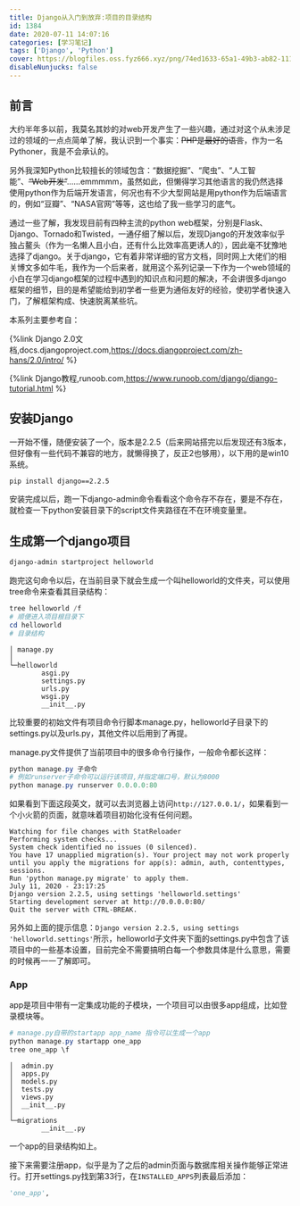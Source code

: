 ```yaml
---
title: Django从入门到放弃:项目的目录结构
id: 1384
date: 2020-07-11 14:07:16
categories: [学习笔记]
tags: ['Django', 'Python']
cover: https://blogfiles.oss.fyz666.xyz/png/74ed1633-65a1-49b3-ab82-111ecca3fa28.png
disableNunjucks: false
---
```


## 前言


大约半年多以前，我莫名其妙的对web开发产生了一些兴趣，通过对这个从未涉足过的领域的一点点简单了解，我认识到一个事实：~~PHP是最好的语言~~，作为一名Pythoner，我是不会承认的。

另外我深知Python比较擅长的领域包含：“数据挖掘”、“爬虫”、“人工智能”、~~“Web开发”~~……emmmmm，虽然如此，但懒得学习其他语言的我仍然选择使用python作为后端开发语言，何况也有不少大型网站是用python作为后端语言的，例如“豆瓣”、“NASA官网”等等，这也给了我一些学习的底气。


通过一些了解，我发现目前有四种主流的python web框架，分别是Flask、Django、Tornado和Twisted，一通仔细了解以后，发现Django的开发效率似乎独占鳌头（作为一名懒人且小白，还有什么比效率高更诱人的），因此毫不犹豫地选择了django。关于django，它有着非常详细的官方文档，同时网上大佬们的相关博文多如牛毛，我作为一个后来者，就用这个系列记录一下作为一个web领域的小白在学习django框架的过程中遇到的知识点和问题的解决，不会讲很多django框架的细节，目的是希望能给到初学者一些更为通俗友好的经验，使初学者快速入门，了解框架构成、快速脱离某些坑。

本系列主要参考自：

{%link Django 2.0文档,docs.djangoproject.com,https://docs.djangoproject.com/zh-hans/2.0/intro/ %}

{%link Django教程,runoob.com,https://www.runoob.com/django/django-tutorial.html %}

## 安装Django


一开始不懂，随便安装了一个，版本是2.2.5（后来网站搭完以后发现还有3版本，但好像有一些代码不兼容的地方，就懒得换了，反正2也够用），以下用的是win10系统。

```bash
pip install django==2.2.5
```

安装完成以后，跑一下django-admin命令看看这个命令存不存在，要是不存在，就检查一下python安装目录下的script文件夹路径在不在环境变量里。

## 生成第一个django项目

```bash
django-admin startproject helloworld
```

跑完这句命令以后，在当前目录下就会生成一个叫helloworld的文件夹，可以使用tree命令来查看其目录结构：

```powershell
tree helloworld /f
# 顺便进入项目根目录下
cd helloworld
# 目录结构
```


```raw
│ manage.py
│
└─helloworld
        asgi.py
        settings.py
        urls.py
        wsgi.py
        __init__.py
```

比较重要的初始文件有项目命令行脚本manage.py，helloworld子目录下的settings.py以及urls.py，其他文件以后用到了再提。


manage.py文件提供了当前项目中的很多命令行操作，一般命令都长这样：

```powershell
python manage.py 子命令
# 例如runserver子命令可以运行该项目,并指定端口号，默认为8000
python manage.py runserver 0.0.0.0:80
```

如果看到下面这段英文，就可以去浏览器上访问`http://127.0.0.1/`，如果看到一个小火箭的页面，就意味着项目初始化没有任何问题。

```raw
Watching for file changes with StatReloader
Performing system checks...
System check identified no issues (0 silenced).
You have 17 unapplied migration(s). Your project may not work properly until you apply the migrations for app(s): admin, auth, contenttypes, sessions.
Run 'python manage.py migrate' to apply them.
July 11, 2020 - 23:17:25
Django version 2.2.5, using settings 'helloworld.settings'
Starting development server at http://0.0.0.0:80/
Quit the server with CTRL-BREAK.
```

另外如上面的提示信息：`Django version 2.2.5, using settings 'helloworld.settings'`所示，helloworld子文件夹下面的settings.py中包含了该项目中的一些基本设置，目前完全不需要搞明白每一个参数具体是什么意思，需要的时候再一一了解即可。


### App


app是项目中带有一定集成功能的子模块，一个项目可以由很多app组成，比如登录模块等。

```powershell
# manage.py自带的startapp app_name 指令可以生成一个app
python manage.py startapp one_app
tree one_app \f
```


```raw
│  admin.py
│  apps.py
│  models.py
│  tests.py
│  views.py
│  __init__.py
│
└─migrations
        __init__.py
```

一个app的目录结构如上。


接下来需要注册app，似乎是为了之后的admin页面与数据库相关操作能够正常进行。打开settings.py找到第33行，在`INSTALLED_APPS`列表最后添加：

```python
'one_app',
```